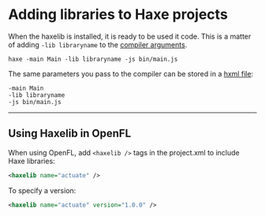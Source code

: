 # Adding libraries to Haxe projects

When the haxelib is installed, it is ready to be used it code. This is a matter of adding `-lib libraryname` to the [compiler arguments](https://haxe.org/manual/compiler-usage.html).

```
haxe -main Main -lib libraryname -js bin/main.js
```

The same parameters you pass to the compiler can be stored in a [hxml file](https://haxe.org/manual/compiler-usage-hxml.html):

```
-main Main
-lib libraryname
-js bin/main.js
```
<hr/>

## Using Haxelib in OpenFL

When using OpenFL, add `<haxelib />` tags in the project.xml to include Haxe libraries:

```xml
<haxelib name="actuate" />
```

To specify a version:

```xml
<haxelib name="actuate" version="1.0.0" />
```